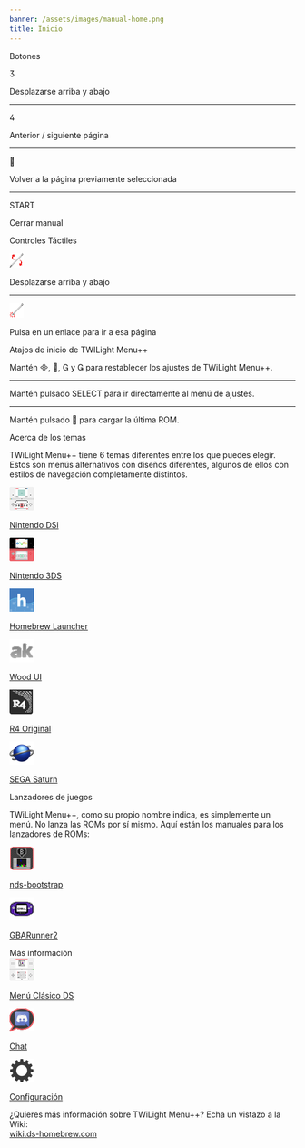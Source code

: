 ```yaml
---
banner: /assets/images/manual-home.png
title: Inicio
---
```


<div id="button-controls" class="section-title">Botones</div>
<div class="section-body">
    <div class="button-action-group">
        <p class="button-action button">&#xE07D;</p>
        <p class="button-action-text">Desplazarse arriba y abajo</p>
    </div>
    <hr>
    <div class="button-action-group">
        <p class="button-action button">&#xE07E;</p>
        <p class="button-action-text">Anterior / siguiente página</p>
    </div>
    <hr>
    <div class="button-action-group">
        <p class="button-action button">&#xE001;</p>
        <p class="button-action-text">Volver a la página previamente seleccionada</p>
    </div>
    <hr>
    <div class="button-action-group">
        <p class="button-action">START</p>
        <p class="button-action-text">Cerrar manual</p>
    </div>
</div>

<div id="touch-controls" class="section-title">Controles Táctiles</div>
<div class="section-body">
    <div class="button-action-group">
        <p class="button-action"><img src="/assets/images/up-down.png" alt="Desplazarse arriba/abajo en la pantalla táctil"></p>
        <p class="button-action-text">Desplazarse arriba y abajo</p>
    </div>
    <hr>
    <div class="button-action-group">
        <p class="button-action"><img src="/assets/images/tap.png" alt="Toca la pantalla táctil"></p>
        <p class="button-action-text">Pulsa en un enlace para ir a esa página</p>
    </div>
</div>

<div id="twilight-menu-boot-shortcuts" class="section-title">Atajos de inicio de TWILight Menu++</div>
<div class="section-body">
    <p>
        Mantén &#xE000;, &#xE001;, &#xE002; y &#xE003; para restablecer los ajustes de TWiLight Menu++.
    </p>
    <hr>
    <p>
        Mantén pulsado SELECT para ir directamente al menú de ajustes.
    </p>
    <hr>
    <p>
        Mantén pulsado &#xE001; para cargar la última ROM.
    </p>
</div>

<div id="theme-information" class="section-title">Acerca de los temas</div>
<div class="section-body">
    <p class="mb-2">TWiLight Menu++ tiene 6 temas diferentes entre los que puedes elegir. Estos son menús alternativos con diseños diferentes, algunos de ellos con estilos de navegación completamente distintos.</p>
    <div class="grid-container-3">
        <div class="grid-item">
            <img src="/assets/images/dsi-icon.png">
            <p>
                <a href="theme1-dsi">Nintendo DSi</a>
            </p>
        </div>
        <div class="grid-item">
            <img src="/assets/images/3ds-icon.png">
            <p>
                <a href="theme2-3ds">Nintendo 3DS</a>
            </p>
        </div>
        <div class="grid-item">
            <img src="/assets/images/hbl-icon.png">
            <p>
                <a href="theme6-hbl">Homebrew Launcher</a>
            </p>
        </div>
        <div class="grid-item">
            <img src="/assets/images/ak-icon.png">
            <p>
                <a href="theme4-acekard">Wood UI</a>
            </p>
        </div>
        <div class="grid-item">
            <img src="/assets/images/r4-icon.png">
            <p>
                <a href="theme3-r4">R4 Original</a>
            </p>
        </div>
        <div class="grid-item">
            <img src="/assets/images/saturn-logo.png">
            <p>
                <a href="theme5-saturn">SEGA Saturn</a>
            </p>
        </div>
    </div>
</div>

<div id="game-loaders" class="section-title">Lanzadores de juegos</div>
<div class="section-body">
    <p class="mb-2">TWiLight Menu++, como su propio nombre indica, es simplemente un menú. No lanza las ROMs por sí mismo. Aquí están los manuales para los lanzadores de ROMs:</p>
    <div class="grid-container-2">
        <div class="grid-item">
            <img src="/assets/images/ndsb-icon.png">
            <p>
                <a href="nds-bootstrap">nds-bootstrap</a>
            </p>
        </div>
        <div class="grid-item">
            <img src="/assets/images/gba-icon.png">
            <p>
                <a href="gbarunner2">GBARunner2</a>
            </p>
        </div>
    </div>
</div>

<div id="other-information" class="section-title">Más información</div>
<div class="section-body">
    <div class="grid-container-3 mb-2">
        <div class="grid-item">
            <img src="/assets/images/ds-icon.png">
            <p>
                <a href="ds-classic-menu">Menú Clásico DS</a>
            </p>
        </div>
        <div class="grid-item">
            <img src="/assets/images/chat-icon.png">
            <p>
                <a href="chat">Chat</a>
            </p>
        </div>
        <div class="grid-item">
            <img src="/assets/images/settings-icon.png">
            <p>
                <a href="settings">Configuración</a>
            </p>
        </div>
    </div>
    <p>
        ¿Quieres más información sobre TWiLight Menu++? Echa un vistazo a la Wiki:<br><a href="https://wiki.ds-homebrew.com">wiki.ds-homebrew.com</a>
    </p>
</div>
